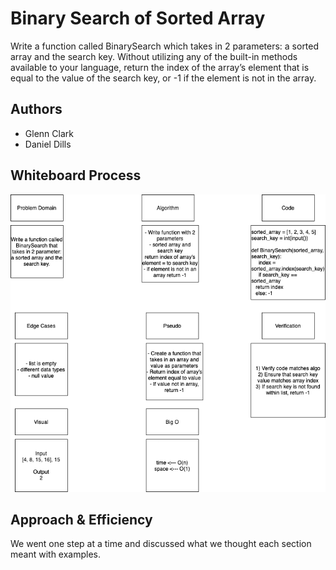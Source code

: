 # Binary Search of Sorted Array
<!-- Description of the challenge -->
Write a function called BinarySearch which takes in 2 parameters: a sorted array and the search key. Without utilizing any of the built-in methods available to your language, return the index of the array’s element that is equal to the value of the search key, or -1 if the element is not in the array.

## Authors
- Glenn Clark
- Daniel Dills

## Whiteboard Process
<!-- Embedded whiteboard image -->
![array-binary-search](../img/array-binary-search.png)
## Approach & Efficiency
<!-- What approach did you take? Discuss Why. What is the Big O space/time for this approach? -->

We went one step at a time and discussed what we thought each section meant with examples.
